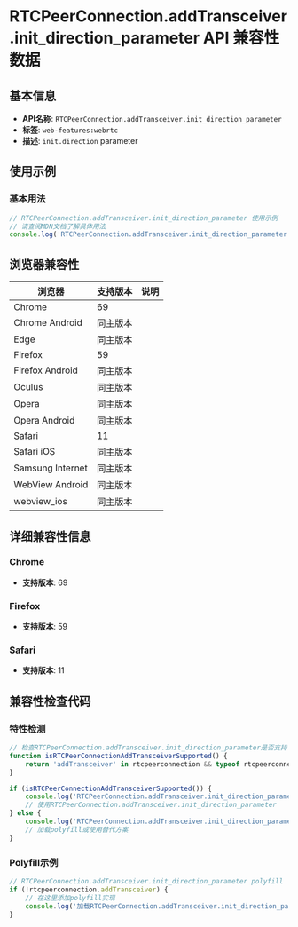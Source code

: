 # RTCPeerConnection.addTransceiver.init_direction_parameter API 兼容性数据

## 基本信息

- **API名称**: `RTCPeerConnection.addTransceiver.init_direction_parameter`
- **标签**: `web-features:webrtc`
- **描述**: `init.direction` parameter

## 使用示例

### 基本用法

```javascript
// RTCPeerConnection.addTransceiver.init_direction_parameter 使用示例
// 请查阅MDN文档了解具体用法
console.log('RTCPeerConnection.addTransceiver.init_direction_parameter API');
```

## 浏览器兼容性

| 浏览器 | 支持版本 | 说明 |
|--------|----------|------|
| Chrome | 69 |  |
| Chrome Android | 同主版本 |  |
| Edge | 同主版本 |  |
| Firefox | 59 |  |
| Firefox Android | 同主版本 |  |
| Oculus | 同主版本 |  |
| Opera | 同主版本 |  |
| Opera Android | 同主版本 |  |
| Safari | 11 |  |
| Safari iOS | 同主版本 |  |
| Samsung Internet | 同主版本 |  |
| WebView Android | 同主版本 |  |
| webview_ios | 同主版本 |  |

## 详细兼容性信息

### Chrome

- **支持版本**: 69

### Firefox

- **支持版本**: 59

### Safari

- **支持版本**: 11

## 兼容性检查代码

### 特性检测

```javascript
// 检查RTCPeerConnection.addTransceiver.init_direction_parameter是否支持
function isRTCPeerConnectionAddTransceiverSupported() {
    return 'addTransceiver' in rtcpeerconnection && typeof rtcpeerconnection.addTransceiver === 'function';
}

if (isRTCPeerConnectionAddTransceiverSupported()) {
    console.log('RTCPeerConnection.addTransceiver.init_direction_parameter 支持');
    // 使用RTCPeerConnection.addTransceiver.init_direction_parameter
} else {
    console.log('RTCPeerConnection.addTransceiver.init_direction_parameter 不支持，需要polyfill');
    // 加载polyfill或使用替代方案
}
```

### Polyfill示例

```javascript
// RTCPeerConnection.addTransceiver.init_direction_parameter polyfill
if (!rtcpeerconnection.addTransceiver) {
    // 在这里添加polyfill实现
    console.log('加载RTCPeerConnection.addTransceiver.init_direction_parameter polyfill');
}
```

